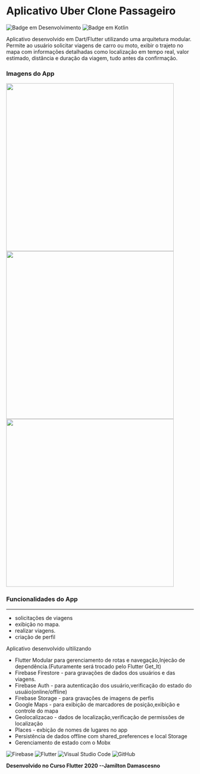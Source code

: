 # Aplicativo Uber Clone Passageiro

![Badge em Desenvolvimento](http://img.shields.io/static/v1?label=STATUS&message=EM%20DESENVOLVIMENTO&color=GREEN&style=for-the-badge)
![Badge em Kotlin](http://img.shields.io/static/v1?label=LENGUAGE&message=%20DART&color=BLUEN&style=for-the-badge)

<p>
  Aplicativo desenvolvido em Dart/Flutter utilizando uma arquitetura modular. Permite ao usuário solicitar viagens de carro ou moto, exibir o trajeto no mapa com informações detalhadas como localização em tempo real, valor estimado, distância e duração da viagem, tudo antes da confirmação.
</p>

### Imagens do App
<img src="https://github.com/user-attachments/assets/1eb71fb7-f2c9-4d76-bf38-92a0878187b3"  height="450em">
<img src="https://github.com/user-attachments/assets/81e24dbf-5289-4f0c-8c7f-d83acb39432a"  height="450em">
<img src="https://github.com/user-attachments/assets/47eb8e78-3d79-484b-8513-177efbbff6ae"  height="450em">


### Funcionalidades do App
---
 
 * solicitações de viagens
 * exibição no mapa. 
 * realizar viagens.
 * criação de perfil

Aplicativo desenvolvido ultilizando 
 - Flutter Modular para gerenciamento de rotas e  navegação,Injecão de dependência.(Futuramente será trocado pelo Flutter Get_It)
 - Firebase Firestore - para gravações de dados dos usuários e das viagens. 
 - Firebase Auth - para autenticação dos usuário,verificação do estado do usuáio(online/offline)
 - Firebase Storage - para gravações de imagens de perfis
 - Google Maps - para exibição de marcadores de posição,exibição e controle do mapa
 - Geolocalizacao - dados de localização,verificação de permissões de localização
 - Places - exbição de nomes de lugares no app
 - Persistência de dados offline com shared_preferences e local Storage
 - Gerenciamento de estado com o Mobx

![Firebase](https://img.shields.io/badge/firebase-a08021?style=for-the-badge&logo=firebase&logoColor=ffcd34)
![Flutter](https://img.shields.io/badge/Flutter-%2302569B.svg?style=for-the-badge&logo=Flutter&logoColor=white)
![Visual Studio Code](https://img.shields.io/badge/Visual%20Studio%20Code-0078d7.svg?style=for-the-badge&logo=visual-studio-code&logoColor=white)
![GitHub](https://img.shields.io/badge/github-%23121011.svg?style=for-the-badge&logo=github&logoColor=white)

**Desenvolvido no Curso Flutter 2020 --Jamilton Damascesno**
